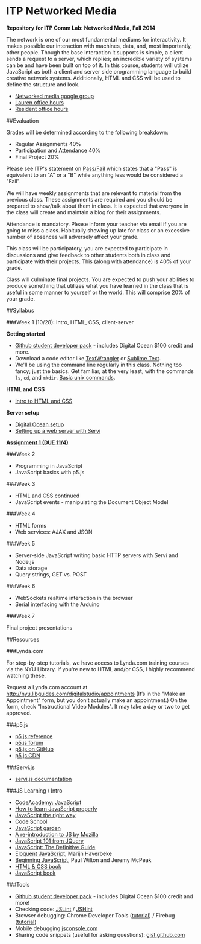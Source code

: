 ITP Networked Media
===================

__Repository for ITP Comm Lab: Networked Media, Fall 2014__

The network is one of our most fundamental mediums for interactivity. It makes possible our interaction with machines, data, and, most importantly, other people. Though the base interaction it supports is simple, a client sends a request to a server, which replies; an incredible variety of systems can be and have been built on top of it. In this course, students will utilize JavaScript as both a client and server side programming language to build creative network systems. Additionally, HTML and CSS will be used to define the structure and look. 

* [Networked media google group](https://groups.google.com/a/itp.nyu.edu/forum/#!forum/networkedmedia)
* [Lauren office hours](https://itp.nyu.edu/inwiki/Signup/McCarthy)
* [Resident office hours](https://itp.nyu.edu/inwiki/)

##Evaluation

Grades will be determined according to the following breakdown:
* Regular Assignments 40%
* Participation and Attendance 40%
* Final Project 20%

Please see ITP's statement on [Pass/Fail](http://help.itp.nyu.edu/academic-policies/pass-fail) which states that a "Pass" is equivalent to an "A" or a "B" while anything less would be considered a "Fail".

We will have weekly assignments that are relevant to material from the previous class. These assignments are required and you should be prepared to show/talk about them in class. It is expected that everyone in the class will create and maintain a blog for their assignments.

Attendance is mandatory. Please inform your teacher via email if you are going to miss a class. Habitually showing up late for class or an excessive number of absences will adversely affect your grade.

This class will be participatory, you are expected to participate in discussions and give feedback to other students both in class and participate with their projects. This (along with attendance) is 40% of your grade.

Class will culminate final projects. You are expected to push your abilities to produce something that utilizes what you have learned in the class that is useful in some manner to yourself or the world. This will comprise 20% of your grade.


##Syllabus

###Week 1 (10/28): Intro, HTML, CSS, client-server

**Getting started**
* [Github student developer pack](https://education.github.com/pack) - includes Digital Ocean $100 credit and more.
* Download a code editor like [TextWrangler](http://www.barebones.com/products/textwrangler/) or [Sublime Text](http://www.sublimetext.com/).
* We'll be using the command line regularly in this class. Nothing too fancy; just the basics. Get familiar, at the very least, with the commands `ls`, `cd`, and `mkdir`. [Basic unix commands](http://www.webmonkey.com/2010/02/learn_enough_unix_for_your_resume/#Basic_Commands).

**HTML and CSS**
* [Intro to HTML and CSS](https://github.com/lmccart/p5.js/wiki/Intro-to-HTML-and-CSS)

**Server setup**
* [Digital Ocean setup](https://github.com/robynitp/networkedmedia/wiki/Digital-Ocean-Set-up)
* [Setting up a web server with Servi](https://github.com/robynitp/networkedmedia/wiki/Web-Servers-with-Servi)

**[Assignment 1 (DUE 11/4)](https://github.com/lmccart/itp-networked-media/wiki/Assignments#assignment-1-due-114)**


###Week 2

* Programming in JavaScript 
* JavaScript basics with p5.js

###Week 3

* HTML and CSS continued
* JavaScript events - manipulating the Document Object Model

###Week 4

* HTML forms
* Web services: AJAX and JSON

###Week 5

* Server-side JavaScript writing basic HTTP servers with Servi and Node.js
* Data storage
* Query strings, GET vs. POST

###Week 6

* WebSockets realtime interaction in the browser
* Serial interfacing with the Arduino 

###Week 7

Final project presentations



##Resources

###Lynda.com

For step-by-step tutorials, we have access to Lynda.com training courses via the NYU Library. If you're new to HTML and/or CSS, I highly recommend watching these.

Request a Lynda.com account at http://nyu.libguides.com/digitalstudio/appointments (It’s in the "Make an Appointment" form, but you don’t actually make an appointment.) On the form, check "Instructional Video Modules". It may take a day or two to get approved.


###p5.js
* [p5.js reference](http://p5js.org/reference)
* [p5.js forum](http://forum.processing.org/two/)
* [p5.js on GitHub](https://github.com/lmccart/p5.js)
* [p5.js CDN](http://cdnjs.com/libraries/p5.js)

###Servi.js
* [servi.js documentation](https://github.com/antiboredom/servi.js/wiki)

###JS Learning / Intro
* [CodeAcademy: JavaScript](http://www.codecademy.com/tracks/javascript)
* [How to learn JavaScript properly](http://javascriptissexy.com/how-to-learn-javascript-properly/)
* [JavaScript the right way](http://www.jstherightway.org/)
* [Code School](https://www.codeschool.com/paths/javascript)
* [JavaScript garden](http://bonsaiden.github.io/JavaScript-Garden/)
* [A re-introduction to JS by Mozilla](https://developer.mozilla.org/en-US/docs/Web/JavaScript/A_re-introduction_to_JavaScript)
* [JavaScript 101 from JQuery](https://learn.jquery.com/javascript-101/)
* [JavaScript: The Definitive Guide](http://shop.oreilly.com/product/9780596000486.do)
* [Eloquent JavaScript](http://eloquentjavascript.net/contents.html), Marijn Haverbeke
* [Beginning JavaScript](http://www.amazon.com/Beginning-JavaScript-Paul-Wilton/dp/0470525932), Paul Wilton and Jeremy McPeak
* [HTML & CSS book](http://www.htmlandcssbook.com/)
* [JavaScript book](http://www.javascriptbook.com/)

###Tools
* [Github student developer pack](https://education.github.com/pack) - includes Digital Ocean $100 credit and more!
* Checking code: [JSLint](http://www.jslint.com/) / [JSHint](http://www.jshint.com)
* Browser debugging: Chrome Developer Tools ([tutorial](https://developer.chrome.com/extensions/tut_debugging)) / Firebug ([tutorial](http://www.developerfusion.com/article/139949/debugging-javascript-with-firebug/))
* Mobile debugging [jsconsole.com](http://jsconsole.com)
* Sharing code snippets (useful for asking questions): [gist.github.com](http://gist.github.com)
